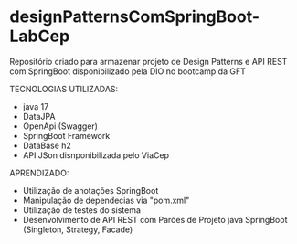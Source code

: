 # designPatternsComSpringBoot-LabCep
Repositório criado para armazenar projeto de Design Patterns e API REST com SpringBoot disponibilizado pela DIO no bootcamp da GFT

TECNOLOGIAS UTILIZADAS:
- java 17
- DataJPA
- OpenApi (Swagger)
- SpringBoot Framework
- DataBase h2
- API JSon disnponibilizada pelo ViaCep

APRENDIZADO:
- Utilização de anotações SpringBoot 
- Manipulação de dependecias via "pom.xml"
- Utilização de testes do sistema
- Desenvolvimento de API REST com Parões de Projeto java SpringBoot (Singleton, Strategy, Facade)
